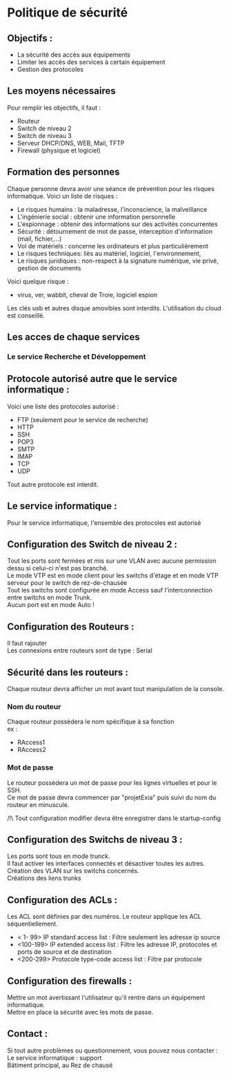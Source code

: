 # Politique de sécurité
## Objectifs :
- La sécurité des accès aux équipements
- Limiter les accès des services à certain équipement
- Gestion des protocoles 

## Les moyens nécessaires
Pour remplir les objectifs, il faut :
- Routeur
- Switch de niveau 2
- Switch de niveau 3
- Serveur DHCP/DNS, WEB, Mail, TFTP
- Firewall (physique et logiciel)

## Formation des personnes
Chaque personne devra avoir une séance de prévention pour les risques informatique.
Voici un liste de risques :
- Le risques humains : la maladresse, l'inconscience, la malveillance
- L'ingénierie social : obtenir une information personnelle
- L'espionnage : obtenir des informations sur des activités concurrentes
- Sécurité : détournement de mot de passe, interception d'information (mail, fichier,...)
- Vol de matériels : concerne les ordinateurs et plus particulièrement 
- Le risques techniques: liès au matériel, logiciel, l'environnement,
- Le risques juridiques : non-respect à la signature numérique, vie privé, gestion de documents

Voici quelque risque :
- virus, ver, wabbit, cheval de Troie, logiciel espion

Les clés usb et autres disque amovibles sont interdits. L'utilisation du cloud est conseillé.

## Les acces de chaque services
### Le service Recherche et Développement


## Protocole autorisé autre que le service informatique :
Voici une liste des protocoles autorisé :
- FTP (seulement pour le service de recherche)
- HTTP
- SSH
- POP3
- SMTP
- IMAP
- TCP
- UDP

Tout autre protocole est interdit.

## Le service informatique :
Pour le service informatique, l'ensemble des protocoles est autorisé

## Configuration des Switch de niveau 2 :
Tout les ports sont fermées et mis sur une VLAN avec aucune permission dessu si celui-ci n'est pas branché.  
Le mode VTP est en mode client pour les switchs d'étage et en mode VTP serveur pour le switch de rez-de-chausée  
Tout les switchs sont configurée en mode Access sauf l'interconnection entre switchs en mode Trunk.  
Aucun port est en mode Auto !  

## Configuration des Routeurs :
Il faut rajouter   
Les connexions entre routeurs sont de type : Serial

## Sécurité dans les routeurs :
Chaque routeur devra afficher un mot avant tout manipulation de la console.
### Nom du routeur
Chaque routeur possèdera le nom spécifique à sa fonction  
ex :
- RAccess1
- RAccess2

### Mot de passe
Le routeur possèdera un mot de passe pour les lignes virtuelles et pour le SSH.  
Ce mot de passe devra commencer par "projetExia" puis suivi du nom du routeur en minuscule.  

/!\ Tout configuration modifier devra être enregistrer dans le startup-config

## Configuration des Switchs de niveau 3 :
Les ports sont tous en mode trunck.  
Il faut activer les interfaces connectés et désactiver toutes les autres.  
Création des VLAN sur les switchs concernés.  
Créations des liens trunks

## Configuration des ACLs :
Les ACL sont définies par des numéros. Le routeur applique les ACL séquentiellement.
- <  1- 99> IP standard access list : Filtre seulement les adresse ip source
- <100-199> IP extended access list : Filtre les adresse IP, protocoles et ports de source et de destination
- <200-299> Protocole type-code access list : Filtre par protocole

## Configuration des firewalls :
Mettre un mot avertissant l'utilisateur qu'il rentre dans un équipement informatique.  
Mettre en place la sécurité avec les mots de passe.

## Contact :
Si tout autre problèmes ou questionnement, vous pouvez nous contacter :  
Le service informatique : support  
Bâtiment principal, au Rez de chausé  
